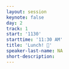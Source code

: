 ```yaml
---
layout: session
keynote: false
day: 2
track: 1
start: '1130'
starttime: '11:30 AM'
title: 'Lunch! 🍲'
speaker-last-name: NA
short-description:
---
```

